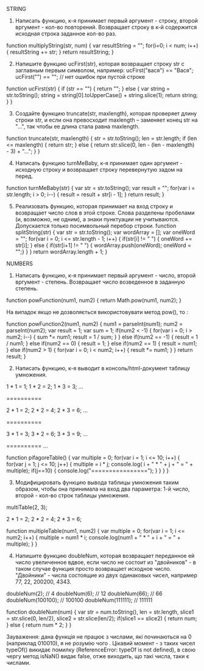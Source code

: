 STRING

1.  Написать функцию, к-я принимает первый аргумент - строку, второй вргумент - кол-во повторений. Возвращает строку в к-й содержится исходная строка заданное кол-во раз.

function multiplyString(str, num) {
    var resultString = "";
	for(i=0; i < num; i++) {
	    resultString += str;
	}
	return resultString;
}

2. Напишите функцию ucFirst(str), которая возвращает строку str с заглавным первым символом, например:
ucFirst("вася") == "Вася";
ucFirst("") == ""; // нет ошибок при пустой строке

function ucFirst(str) {
    if (str == "") {
        return "";
    } else {
        var string = str.toString();
        string = string[0].toUpperCase() + string.slice(1);
        return string;
    }
}

3. Создайте функцию truncate(str, maxlength), которая проверяет длину строки str, и если она превосходит maxlength – заменяет конец str на "...", так чтобы ее длина стала равна maxlength.

function truncate(str, maxlength) {
    str = str.toString();
    len = str.length;
    if (len <= maxlength) {
        return str;
    } else {
        return str.slice(0, len - (len - maxlength) - 3) + "...";
    }
}

4.  Написать функцию turnMeBaby, к-я принимает один аргумент - исходную строку и возвращает строку перевернутую задом на перед.

function turnMeBaby(str) {
    var str = str.toString();
    var result = "";
    for(var i = str.length; i > 0; i--) {
        result = result + str[i - 1];
        }
    return result;
}

5. Реализовать функцию, которая принимает на вход строку и возвращает число слов в этой строке. Слова разделены пробелами (и, возможно, не одним),  а знаки пунктуации не учитываются. Допускается только посимвольный перебор строки.
function splitString(str) {
    var str = str.toString();
    var wordArray = [];
    var oneWord = "";
    for(var i = 0; i <= str.length - 1; i++) {
        if(str[i] != " ") {
            oneWord += str[i];
        } else {
            if(str[i+1] != " ") {
                wordArray.push(oneWord);
                oneWord = "";}
        }
    }
    return wordArray.length + 1;
}

NUMBERS

1. Написать функцию, к-я принимает первый аргумент - число, второй вргумент - степень.
Возвращает число возведенное в заданную степень.

function powFunction(num1, num2) {
    return Math.pow(num1, num2);
}

На випадок якщо не дозволяється використовувати метод pow(), то : 

function powFunction2(num1, num2) {
    num1 = parseInt(num1);
    num2 = parseInt(num2);
    var result = 1;
    var sum = 1;
    if(num2 < -1) {
        for(var i = 0; i > num2; i--) {
            sum *= num1;
            result = 1 / sum;
        }
    } else if(num2 == -1) {
        result = 1 / num1;
    } else if(num2 == 0) {
        result = 1;
    } else if(num2 == 1) {
        result = num1;
    } else if(num2 > 1) {
        for(var i = 0; i < num2; i++) {
            result *= num1;
        }
    }
    return result;
}

2. Написать функцию, к-я выводит в консоль/html-документ таблицу умножения.

1 * 1 = 1;
1 * 2 = 2;
1 * 3 = 3;
...

==========

2 * 1 = 2;
2 * 2 = 4;
2 * 3 = 6;
...

==========

3 * 1 = 3;
3 * 2 = 6;
3 * 3 = 9;
...

==========
...

function pifagoreTable() {
    var multiple = 0;
    for(var i = 1; i <= 10; i++) {
        for(var j = 1; j <= 10; j++) {
            multiple = i * j;
            console.log( i + " * " + j + " = " + multiple);
            if(j==10) {
                console.log("================");
            }
        }
    }
}


3. Модифицировать функцию вывода таблицы умножения таким образом, чтобы она принимала на вход два параметра: 1-й число, второй - кол-во строк таблицы умножения.

multiTable(2, 3);  

2 * 1 = 2;
2 * 2 = 4;
2 * 3 = 6;

function multipleTable(num1, num2) {
    var multiple = 0;
    for(var i = 1; i <= num2; i++) {
        multiple = num1 * i;
        console.log(num1 + " * " + i + " = " + multiple);
    }
}

4.  Напишите функцию doubleNum, которая возвращает переданное ей число увеличенное вдвое, 
если число не состоит из "двойников" - в таком случае функция просто возвращает исходное число. 
"Двойники" - числа состоящие из двух одинаковых чисел, например 77, 22, 200200, 4343.

doubleNum(2); // 4
doubleNum(6); // 12
doubleNum(66); // 66
doubleNum(100100); // 100100
doubleNum(111111); // 111111

function doubleNum(num) {
    var str = num.toString(),
        len = str.length,
        slice1 = str.slice(0, len/2),
        slice2 = str.slice(len/2);
    if(slice1 == slice2) {
        return num;
    } else {
        return num * 2;
    }
}

Зауваження: дана функція не працює з числами, які починаються на 0 (наприклад 010010), я не розумію чого . Цікавий момент - з таких чисел typeOf() викидає помилку (ReferenceError: typeOf is not defined), в свою чергу метод isNaN() видає false, отже виходить, що такі числа, таки є числами. 
